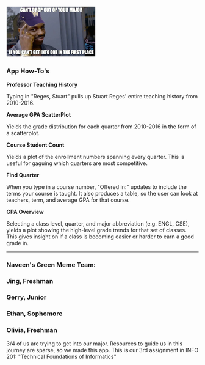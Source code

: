 
![meme](meme.png)
----

### **App How-To's**

**Professor Teaching History**

  Typing in "Reges, Stuart" pulls up Stuart Reges' entire teaching history from 2010-2016.

**Average GPA ScatterPlot**

  Yields the grade distribution for each quarter from 2010-2016 in the form of a scatterplot.

**Course Student Count**

  Yields a plot of the enrollment numbers spanning every quarter. This is useful for
  gaguing which quarters are most competitive.

**Find Quarter**

  When you type in a course number, "Offered in:" updates to include the terms your course is taught. It also   produces a table, so the user can look at teachers, term, and average GPA for that course.

**GPA Overview**

  Selecting a class level, quarter, and major abbreviation (e.g. ENGL, CSE), yields a plot showing the         high-level grade trends for that set of classes. This gives insight on if a class is becoming easier or       harder to earn a good grade in.

-----
### Naveen's Green Meme Team:
### **Jing, Freshman**
### **Gerry, Junior**
### **Ethan, Sophomore**
### **Olivia, Freshman**

3/4 of us are trying to get into our major.
Resources to guide us in this journey are sparse, so we made this app. This is our 3rd assignment in INFO 201: "Technical Foundations of Informatics"

